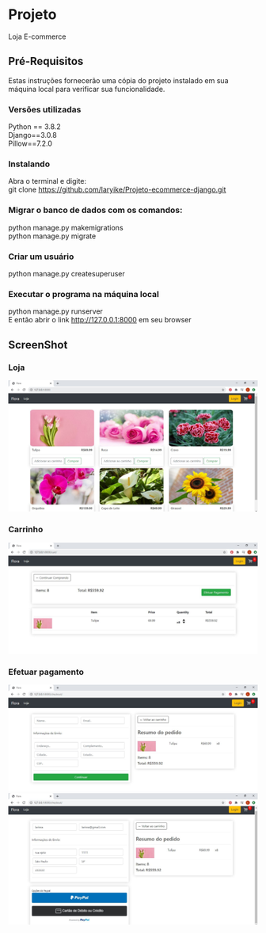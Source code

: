 # Projeto
Loja E-commerce

## Pré-Requisitos
Estas instruções fornecerão uma cópia do projeto instalado em sua máquina local para verificar sua funcionalidade.

### Versões utilizadas<br>
Python == 3.8.2 <br>
Django==3.0.8 <br>
Pillow==7.2.0 <br> 

### Instalando <br>
Abra o terminal e digite: <br>
git clone https://github.com/laryike/Projeto-ecommerce-django.git

### Migrar o banco de dados com os comandos: <br>
python manage.py makemigrations <br>
python manage.py migrate 

### Criar um usuário
python manage.py createsuperuser

### Executar o programa na máquina local
python manage.py runserver <br>
E então abrir o link http://127.0.0.1:8000 em seu browser


## ScreenShot 
### Loja
![](img/store.JPG)

### Carrinho
![](img/cart.JPG)

### Efetuar pagamento
![](img/checkout.JPG)
![](img/paypal.JPG)




